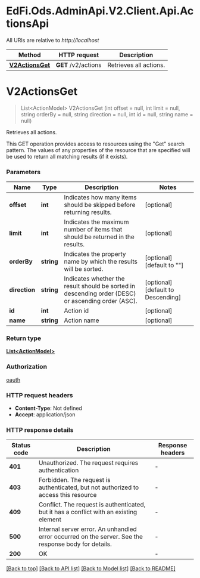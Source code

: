 # EdFi.Ods.AdminApi.V2.Client.Api.ActionsApi

All URIs are relative to *http://localhost*

| Method | HTTP request | Description |
|--------|--------------|-------------|
| [**V2ActionsGet**](ActionsApi.md#v2actionsget) | **GET** /v2/actions | Retrieves all actions. |

<a id="v2actionsget"></a>
# **V2ActionsGet**
> List&lt;ActionModel&gt; V2ActionsGet (int offset = null, int limit = null, string orderBy = null, string direction = null, int id = null, string name = null)

Retrieves all actions.

This GET operation provides access to resources using the \"Get\" search pattern. The values of any properties of the resource that are specified will be used to return all matching results (if it exists).


### Parameters

| Name | Type | Description | Notes |
|------|------|-------------|-------|
| **offset** | **int** | Indicates how many items should be skipped before returning results. | [optional]  |
| **limit** | **int** | Indicates the maximum number of items that should be returned in the results. | [optional]  |
| **orderBy** | **string** | Indicates the property name by which the results will be sorted. | [optional] [default to &quot;&quot;] |
| **direction** | **string** | Indicates whether the result should be sorted in descending order (DESC) or ascending order (ASC). | [optional] [default to Descending] |
| **id** | **int** | Action id | [optional]  |
| **name** | **string** | Action name | [optional]  |

### Return type

[**List&lt;ActionModel&gt;**](ActionModel.md)

### Authorization

[oauth](../README.md#oauth)

### HTTP request headers

 - **Content-Type**: Not defined
 - **Accept**: application/json


### HTTP response details
| Status code | Description | Response headers |
|-------------|-------------|------------------|
| **401** | Unauthorized. The request requires authentication |  -  |
| **403** | Forbidden. The request is authenticated, but not authorized to access this resource |  -  |
| **409** | Conflict. The request is authenticated, but it has a conflict with an existing element |  -  |
| **500** | Internal server error. An unhandled error occurred on the server. See the response body for details. |  -  |
| **200** | OK |  -  |

[[Back to top]](#) [[Back to API list]](../../README.md#documentation-for-api-endpoints) [[Back to Model list]](../../README.md#documentation-for-models) [[Back to README]](../../README.md)

